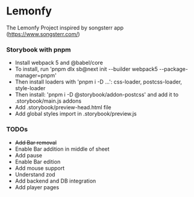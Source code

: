 # Lemonfy

The Lemonfy Project inspired by songsterr app (https://www.songsterr.com/)

### Storybook with pnpm

- Install webpack 5 and @babel/core
- To install, run 'pnpm dlx sb@next init --builder webpack5 --package-manager=pnpm'
- Then install loaders with 'pnpm i -D ...': css-loader, postcss-loader, style-loader
- Then install: 'pnpm i -D @storybook/addon-postcss' and add it to .storybook/main.js addons
- Add .storybook/preview-head.html file
- Add global styles import in .storybook/preview.js

### TODOs

- <s>Add Bar removal</s>
- Enable Bar addition in middle of sheet
- Add pause
- Enable Bar edition
- Add mouse support
- Understand zod
- Add backend and DB integration
- Add player pages
